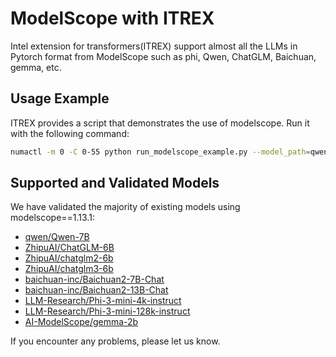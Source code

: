 # ModelScope with ITREX

Intel extension for transformers(ITREX) support almost all the LLMs in Pytorch format from ModelScope such as phi, Qwen, ChatGLM, Baichuan, gemma, etc.

## Usage Example

ITREX provides a script that demonstrates the use of modelscope. Run it with the following command:
```bash
numactl -m 0 -C 0-55 python run_modelscope_example.py --model_path=qwen/Qwen-7B --prompt=你好
```

## Supported and Validated Models
We have validated the majority of existing models using modelscope==1.13.1:
* [qwen/Qwen-7B](https://www.modelscope.cn/models/qwen/Qwen-7B/summary)
* [ZhipuAI/ChatGLM-6B](https://www.modelscope.cn/models/ZhipuAI/ChatGLM-6B/summary)
* [ZhipuAI/chatglm2-6b](https://www.modelscope.cn/models/ZhipuAI/chatglm2-6b/summary)
* [ZhipuAI/chatglm3-6b](https://www.modelscope.cn/models/ZhipuAI/chatglm3-6b/summary)
* [baichuan-inc/Baichuan2-7B-Chat](https://www.modelscope.cn/models/baichuan-inc/Baichuan2-7B-Chat/summary)
* [baichuan-inc/Baichuan2-13B-Chat](https://www.modelscope.cn/models/baichuan-inc/Baichuan2-13B-Chat/summary)
* [LLM-Research/Phi-3-mini-4k-instruct](https://www.modelscope.cn/models/LLM-Research/Phi-3-mini-4k-instruct/summary)
* [LLM-Research/Phi-3-mini-128k-instruct](https://www.modelscope.cn/models/LLM-Research/Phi-3-mini-128k-instruct/summary)
* [AI-ModelScope/gemma-2b](https://www.modelscope.cn/models/AI-ModelScope/gemma-2b/summary)

If you encounter any problems, please let us know.
